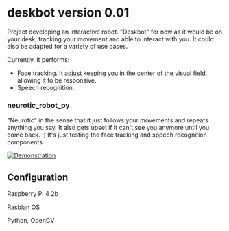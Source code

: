 # deskbot version 0.01

Project developing an interactive robot. "Deskbot" for now as it would be on your desk, tracking your movement and able to interact with 
you. It could also be adapted for a variety of use cases.

Currently, it performs:
* Face tracking. It adjust keeping you in the center of the visual field, allowing it to be responsive.
* Speech recognition.

### neurotic_robot_py

"Neurotic" in the sense that it just follows your movements and repeats anything you say. It also gets upset if it can't see you anymore 
until you come back. :) It's just testing the face tracking and sppech recognition components.

[![Demonstration](http://img.youtube.com/vi/8LBQDt7BbPYE/0.jpg)](http://www.youtube.com/watch?v=8LBQDt7BbPY "Demonstration")

## Configuration

Raspberry PI 4 2b 

Rasbian OS 

Python, OpenCV
